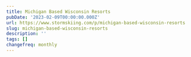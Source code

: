 ```yaml
---
title: Michigan Based Wisconsin Resorts
pubDate: '2023-02-09T00:00:00.000Z'
url: https://www.stormskiing.com/p/michigan-based-wisconsin-resorts
slug: michigan-based-wisconsin-resorts
description: ''
tags: []
changefreq: monthly
---
```


<!-- Add post content below -->
